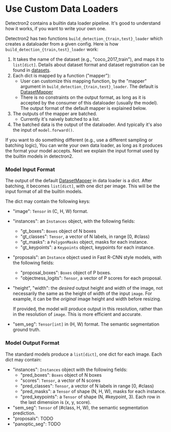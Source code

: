 
# Use Custom Data Loaders

Detectron2 contains a builtin data loader pipeline.
It's good to understand how it works, if you want to write your own one.

Detectron2 has two functions
`build_detection_{train,test}_loader` which creates a dataloader from a given config.
Here is how `build_detection_{train,test}_loader` work:

1. It takes the name of the dataset (e.g., "coco_2017_train"), and maps it to `list[dict]`.
   Details about dataset format and dataset registration can be found in [datasets](datasets).
2. Each dict is mapped by a function ("mapper"):
	 * User can customize this mapping function, by the "mapper" argument in
        `build_detection_{train,test}_loader`. The default is [DatasetMapper]( ../modules/data.html#detectron2.data.DatasetMapper)
	 * There is no constraints on the output format, as long as it is accepted by the consumer of this dataloader (usually the model).
	The output format of the default mapper is explained below.
3. The outputs of the mapper are batched.
	 * Currently it's naively batched to a list.
4. The batched data is the output of the dataloader. And typically it's also the input of
	 `model.forward()`.


If you want to do something different (e.g., use a different sampling or batching logic),
You can write your own data loader, as long as it produces the format your model accepts.
Next we explain the input format used by the builtin models in detectron2.


### Model Input Format

The output of the default [DatasetMapper]( ../modules/data.html#detectron2.data.DatasetMapper) in data loader is a dict.
After batching, it becomes `list[dict]`, with one dict per image.
This will be the input format of all the builtin models.

The dict may contain the following keys:

* "image": `Tensor` in (C, H, W) format.
* "instances": an `Instances` object, with the following fields:
	+ "gt_boxes": `Boxes` object of N boxes
	+ "gt_classes": `Tensor`, a vector of N labels, in range [0, #class)
	+ "gt_masks": a `PolygonMasks` object, masks for each instance.
	+ "gt_keypoints": a `Keypoints` object, keypoints for each instance.
* "proposals": an `Instance` object used in Fast R-CNN style models, with the following fields:
	+ "proposal_boxes": `Boxes` object of P boxes.
	+ "objectness_logits": `Tensor`, a vector of P scores for each proposal.
* "height", "width": the *desired* output height and width of the image, not necessarily the same
	as the height of width of the input `image`.
	For example, it can be the *original* image height and width before resizing.

	If provided, the model will produce output in this resolution,
	rather than in the resolution of `image`. This is more efficient and accurate.
* "sem_seg": `Tensor[int]` in (H, W) format. The semantic segmentation ground truth.


### Model Output Format

The standard models produce a `list[dict]`, one dict for each image. Each dict may contain:

* "instances": `Instances` object with the following fields:
	* "pred_boxes": `Boxes` object of N boxes
	* "scores": `Tensor`, a vector of N scores
	* "pred_classes": `Tensor`, a vector of N labels in range [0, #class)
	+ "pred_masks": a `Tensor` of shape (N, H, W), masks for each instance.
	+ "pred_keypoints": a `Tensor` of shape (N, #keypoint, 3).
		Each row in the last dimension is (x, y, score).
* "sem_seg": `Tensor` of (#class, H, W), the semantic segmentation prediction.
* "proposals": TODO
* "panoptic_seg": TODO

